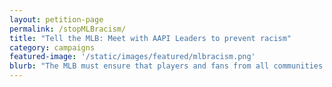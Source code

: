 ```yaml
---
layout: petition-page
permalink: /stopMLBracism/
title: "Tell the MLB: Meet with AAPI Leaders to prevent racism"
category: campaigns
featured-image: '/static/images/featured/mlbracism.png'
blurb: "The MLB must ensure that players and fans from all communities are treated with respect"
---
```


<link href='https://actionnetwork.org/css/style-embed-whitelabel.css' rel='stylesheet' type='text/css' /><script src='https://actionnetwork.org/widgets/v2/petition/mlb-meet-with-aapi-community-leaders-and-prevent-future-racism?format=js&source=widget&style=full'></script><div id='can-petition-area-mlb-meet-with-aapi-community-leaders-and-prevent-future-racism' style='width: 100%'><!-- this div is the target for our HTML insertion --></div>
